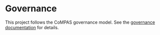 <!--
SPDX-FileCopyrightText: 2025 Alliander N.V.

SPDX-License-Identifier: Apache-2.0
-->

# Governance

This project follows the CoMPAS governance model. See the [governance documentation](https://com-pas.github.io/contributing/GOVERNANCE.html) for details.

